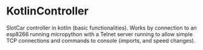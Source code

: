 # KotlinController
SlotCar controller in kotlin (basic functionalities). Works by connection to an esp8266 running micropython with a Telnet server running to allow simple TCP connections and commands to console (imports, and speed changes).
